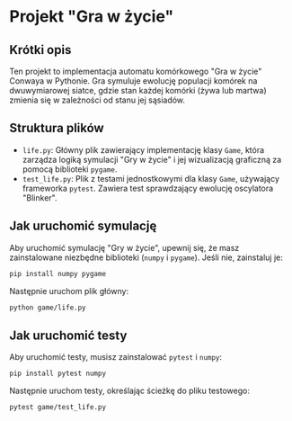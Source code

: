 # Projekt "Gra w życie"

## Krótki opis

Ten projekt to implementacja automatu komórkowego "Gra w życie" Conwaya w Pythonie. Gra symuluje ewolucję populacji komórek na dwuwymiarowej siatce, gdzie stan każdej komórki (żywa lub martwa) zmienia się w zależności od stanu jej sąsiadów.

## Struktura plików

-   `life.py`: Główny plik zawierający implementację klasy `Game`, która zarządza logiką symulacji "Gry w życie" i jej wizualizacją graficzną za pomocą biblioteki `pygame`.
-   `test_life.py`: Plik z testami jednostkowymi dla klasy `Game`, używający frameworka `pytest`. Zawiera test sprawdzający ewolucję oscylatora "Blinker".

## Jak uruchomić symulację

Aby uruchomić symulację "Gry w życie", upewnij się, że masz zainstalowane niezbędne biblioteki (`numpy` i `pygame`). Jeśli nie, zainstaluj je:

```bash
pip install numpy pygame
```

Następnie uruchom plik główny:

```bash
python game/life.py
```

## Jak uruchomić testy

Aby uruchomić testy, musisz zainstalować `pytest` i `numpy`:

```bash
pip install pytest numpy
```

Następnie uruchom testy, określając ścieżkę do pliku testowego:

```bash
pytest game/test_life.py
```
